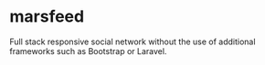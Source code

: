 # marsfeed
Full stack responsive social network without the use of additional frameworks such as Bootstrap or Laravel.

